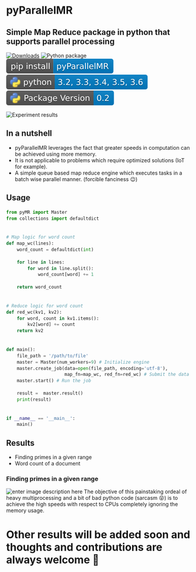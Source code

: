 # pyParallelMR

## Simple Map Reduce package in python that supports parallel processing

[![Downloads](https://pepy.tech/badge/pyparallelmr)](https://pepy.tech/project/pyparallelmr)
![Python package](https://github.com/k4rth33k/pyMR/workflows/Python%20package/badge.svg?branch=master) ![enter image description here](https://raw.githubusercontent.com/k4rth33k/pyMR/master/badges/pip-install.svg) ![enter image description here](https://raw.githubusercontent.com/k4rth33k/pyMR/master/badges/python_ver.svg) ![enter image description here](https://raw.githubusercontent.com/k4rth33k/pyMR/master/badges/version.svg)
  
![Experiment results](https://k4rth33k.github.io/files/PrimesPlain.png)
## In a nutshell
 - pyParallelMR leverages the fact that greater speeds in computation can be achieved using more memory. 
 - It is not applicable to problems which require optimized solutions (IoT for example).
 - A simple queue based map reduce engine which executes tasks in a batch wise parallel manner. (forcible fanciness :wink:) 

## Usage
```python
from pyMR import Master
from collections import defaultdict


# Map logic for word count
def map_wc(lines):
    word_count = defaultdict(int)

    for line in lines:
        for word in line.split():
            word_count[word] += 1

    return word_count


# Reduce logic for word count
def red_wc(kv1, kv2):
    for word, count in kv1.items():
        kv2[word] += count
    return kv2


def main():
    file_path = '/path/to/file'
    master = Master(num_workers=9) # Initialize engine
    master.create_job(data=open(file_path, encoding='utf-8'),
                      map_fn=map_wc, red_fn=red_wc) # Submit the data
    master.start() # Run the job

    result =  master.result()
    print(result)


if __name__ == '__main__':
    main()
```

## Results

 - Finding primes in a given range
 - Word count of a document
 
 ### Finding primes in a given range
 ![enter image description here](https://k4rth33k.github.io/files/PrimesTradeoff.png)
The objective of this painstaking ordeal of heavy multiprocessing and a bit of bad python code (sarcasm :stuck_out_tongue_closed_eyes:) is to achieve the high speeds with respect to CPUs completely ignoring the memory usage.

# Other results will be added soon and thoughts and contributions are always welcome :purple_heart:

